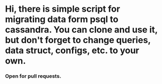 <h1> Hi, there is simple script for migrating data form psql to cassandra.
You can clone and use it, but don't forget to change queries, data struct, configs, etc. to your own.</h1>

<h3> Open for pull requests. </h3>